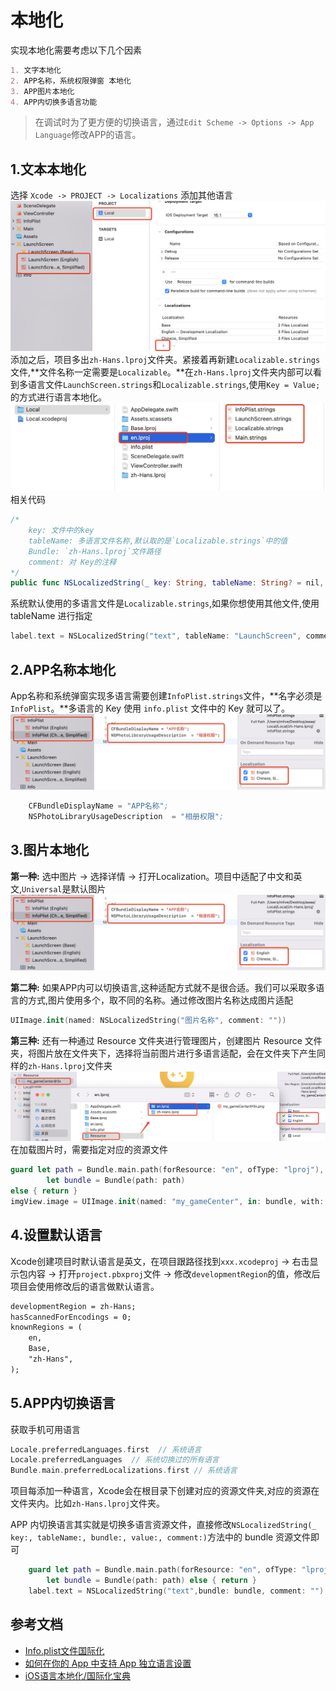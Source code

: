# 本地化
实现本地化需要考虑以下几个因素
```markdown
1. 文字本地化
2. APP名称，系统权限弹窗 本地化
3. APP图片本地化
4. APP内切换多语言功能
```
>在调试时为了更方便的切换语言，通过`Edit Scheme -> Options -> App Language`修改APP的语言。

## 1.文本本地化
选择 `Xcode -> PROJECT -> Localizations` 添加其他语言
![](../imgs/swift/ios_swift_34.png)
添加之后，项目多出`zh-Hans.lproj`文件夹。紧接着再新建`Localizable.strings`文件,**文件名称一定需要是`Localizable`。**在`zh-Hans.lproj`文件夹内部可以看到多语言文件`LaunchScreen.strings`和`Localizable.strings`,使用`Key = Value;`的方式进行语言本地化。
![](../imgs/swift/ios_swift_35.png)
相关代码
```swift
/*
    key: 文件中的key
    tableName: 多语言文件名称,默认取的是`Localizable.strings`中的值
    Bundle: `zh-Hans.lproj`文件路径
    comment: 对 Key的注释
*/
public func NSLocalizedString(_ key: String, tableName: String? = nil, bundle: Bundle = Bundle.main, value: String = "", comment: String) -> String
```
系统默认使用的多语言文件是`Localizable.strings`,如果你想使用其他文件,使用 tableName 进行指定
```swift
label.text = NSLocalizedString("text", tableName: "LaunchScreen", comment: "")
```

## 2.APP名称本地化
App名称和系统弹窗实现多语言需要创建`InfoPlist.strings`文件，**名字必须是`InfoPlist`。**多语言的 Key 使用 `info.plist` 文件中的 Key 就可以了。
![](../imgs/swift/ios_swift_36.png)
```s
    CFBundleDisplayName = "APP名称";
    NSPhotoLibraryUsageDescription  = "相册权限";
```

## 3.图片本地化
**第一种:** 选中图片 -> 选择详情 -> 打开Localization。项目中适配了中文和英文,`Universal`是默认图片
![](../imgs/swift/ios_swift_36.png)

**第二种:** 如果APP内可以切换语言,这种适配方式就不是很合适。我们可以采取多语言的方式,图片使用多个，取不同的名称。通过修改图片名称达成图片适配
```swift
UIImage.init(named: NSLocalizedString("图片名称", comment: ""))
```

**第三种:** 还有一种通过 Resource 文件夹进行管理图片，创建图片 Resource 文件夹，将图片放在文件夹下，选择将当前图片进行多语言适配，会在文件夹下产生同样的`zh-Hans.lproj`文件夹
![](../imgs/swift/ios_swift_38.png)
在加载图片时，需要指定对应的资源文件
```swift
guard let path = Bundle.main.path(forResource: "en", ofType: "lproj"),
        let bundle = Bundle(path: path)
else { return }
imgView.image = UIImage.init(named: "my_gameCenter", in: bundle, with: nil)
```

## 4.设置默认语言
Xcode创建项目时默认语言是英文，在项目跟路径找到`xxx.xcodeproj` -> 右击显示包内容 ->  打开`project.pbxproj`文件 -> 修改`developmentRegion`的值，修改后项目会使用修改后的语言做默认语言。
```xml
developmentRegion = zh-Hans;
hasScannedForEncodings = 0;
knownRegions = (
    en,
    Base,
    "zh-Hans",
);
```

## 5.APP内切换语言  
获取手机可用语言
```swift
Locale.preferredLanguages.first  // 系统语言
Locale.preferredLanguages  // 系统切换过的所有语言
Bundle.main.preferredLocalizations.first // 系统语言
```
项目每添加一种语言，Xcode会在根目录下创建对应的资源文件夹,对应的资源在文件夹内。比如`zh-Hans.lproj`文件夹。

APP 内切换语言其实就是切换多语言资源文件，直接修改`NSLocalizedString(_ key:, tableName:, bundle:, value:, comment:)`方法中的 bundle 资源文件即可
```swift
    guard let path = Bundle.main.path(forResource: "en", ofType: "lproj"),
        let bundle = Bundle(path: path) else { return }
    label.text = NSLocalizedString("text",bundle: bundle, comment: "")
```


## 参考文档
* [Info.plist文件国际化](https://www.jianshu.com/p/d9f7c7dd01d3)
* [如何在你的 App 中支持 App 独立语言设置](https://developer.apple.com/cn/news/?id=u2cfuj88)
* [iOS语言本地化/国际化宝典](https://blog.51cto.com/u_15755990/5591956)